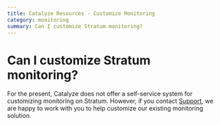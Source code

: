 ```yaml
---
title: Catalyze Resources - Customize Monitoring
category: monitoring
summary: Can I customize Stratum monitoring?
---
```


# Can I customize Stratum monitoring?

For the present, Catalyze does not offer a self-service system for customizing monitoring on Stratum. However, if you contact [Support](https://catalyzeio.zendesk.com), we are happy to work with you to help customize our existing monitoring solution.
